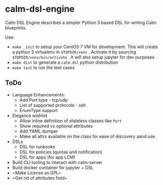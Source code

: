 # calm-dsl-engine

Calm DSL Engine describes a simpler Python 3 based DSL for writing Calm blueprints.

Use:
 - `make _init` to setup your CentOS 7 VM for development. This will create a python 3 virtualenv in `$TOPDIR/venv` . Activate it by sourcing `$TOPDIR/venv/bin/activate` . It will also setup jupyter for dev purposes.
 - `make dist` to generate a `calm.dsl` python distribution
 - `make test` to run the test cases


## ToDo

 - Language Enhancements:
   - Add Port type - tcp/udp
   - List of supported protocols - ssh
   - EnumType support
 - Elegance wishlist
   - Allow inline definition of stateless classes like `Port`
   - Show required vs optional attributes
   - Add YAML dumper
   - Make all attrs available on the class for ease of discovery aand use
 - DSLs
   - DSL for runbooks
   - DSL for policies (quotas and notification)
   - DSL for apps (for app LCM)
 - Build CLI tooling to interact with calm-server
 - Build docker container for jupyter + DSL
 - ~Make License as GPL~
 - ~Get rid of attributes field~
